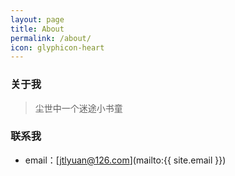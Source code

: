 ```yaml
---
layout: page
title: About
permalink: /about/
icon: glyphicon-heart
---
```


### 关于我

> 尘世中一个迷途小书童


### 联系我

* email：[jtlyuan@126.com](mailto:{{ site.email }})